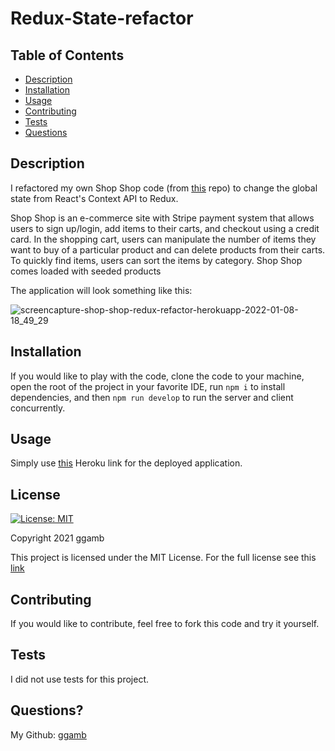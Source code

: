 # Redux-State-refactor

## Table of Contents
* [Description](#description)
* [Installation](#installation)
* [Usage](#usage)
* [Contributing](#contributing)
* [Tests](#tests)
* [Questions](#questions)

## Description
I refactored my own Shop Shop code (from [this](https://github.com/ggamb/shop-shop) repo) to change the global state from React's Context API to Redux.

Shop Shop is an e-commerce site with Stripe payment system that allows users to sign up/login, add items to their carts, and checkout using a credit card. In the shopping cart, users can manipulate the number of items they want to buy of a particular product and can delete products from their carts. To quickly find items, users can sort the items by category. Shop Shop comes loaded with seeded products

The application will look something like this: 

![screencapture-shop-shop-redux-refactor-herokuapp-2022-01-08-18_49_29](https://user-images.githubusercontent.com/86434738/148663784-a69e31ad-9483-45bf-be62-0b7ba39e0de3.jpg)


## Installation
If you would like to play with the code, clone the code to your machine, open the root of the project in your favorite IDE, run `npm i` to install dependencies, and then `npm run develop` to run the server and client concurrently.

## Usage
Simply use [this](https://shop-shop-redux-refactor.herokuapp.com/) Heroku link for the deployed application.

## License
[![License: MIT](https://img.shields.io/badge/License-MIT-red.svg)](https://opensource.org/licenses/MIT)

Copyright 2021 ggamb

This project is licensed under the MIT License. For the full license see this [link](https://opensource.org/licenses/MIT)

## Contributing

If you would like to contribute, feel free to fork this code and try it yourself.

## Tests
I did not use tests for this project.

## Questions?
My Github: [ggamb](https://github.com/ggamb)
